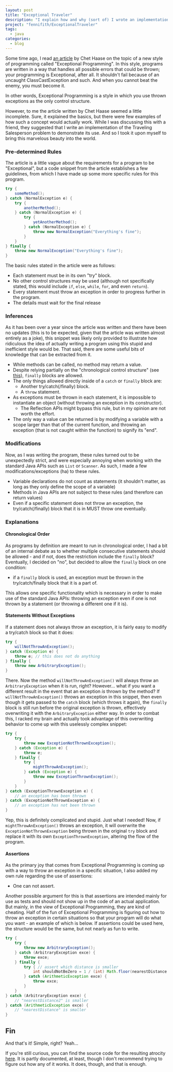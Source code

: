 ```yaml
---
layout: post
title: "Exceptional Traveler"
description: "I explain how and why (sort of) I wrote an implementation of the Traveling Salesperson Problem using Exceptional Programming standards."
project: "fennifith/ExceptionalTraveler"
tags:
  - java
categories:
  - blog
---
```


Some time ago, I read [an article](https://medium.com/pointer-io/exceptional-programming-62ea8150f61f) by Chet Haase on the topic of a new style of programming called "Exceptional Programming". In this style, programs are written in a way that handles all possible errors that could be thrown; your programming is Exceptional, after all. It shouldn't fail because of an uncaught ClassCastException and such. And when you cannot beat the enemy, you must become it.

In other words, Exceptional Programming is a style in which you use thrown exceptions as the only control structure.

However, to me the article written by Chet Haase seemed a little incomplete. Sure, it explained the basics, but there were few examples of how such a concept would actually work. While I was discussing this with a friend, they suggested that I write an implementation of the Traveling Salesperson problem to demonstrate its use. And so I took it upon myself to bring this marvelous beauty into the world.

### Pre-determined Rules

The article is a little vague about the requirements for a program to be "Exceptional", but a code snippet from the article establishes a few guidelines, from which I have made up some more specific rules for this program.

```java
try {
    someMethod();
} catch (NormalException e) {
    try {
        anotherMethod();
    } catch (NormalException e) {
        try {
            yetAnotherMethod();
        } catch (NormalException e) {
            throw new NormalException("Everything's fine");
        }
    }
} finally {
    throw new NormalException("Everything's fine");
}
```

The basic rules stated in the article were as follows:

- Each statement must be in its own "try" block.
- No other control structures may be used (although not specifically stated, this would include `if`, `else`, `while`, `for`, and even `return`).
- Every statement must throw an exception in order to progress further in the program.
- The details must wait for the final release

### Inferences

As it has been over a year since the article was written and there have been no updates (this is to be expected, given that the article was written almost entirely as a joke), this snippet was likely only provided to illustrate how ridiculous the idea of actually writing a program using this stupid and inefficient style would be. That said, there are some useful bits of knowledge that can be extracted from it.

- While methods can be called, no method may return a value.
- Despite relying partially on the "chronological control structure" (see [this](#chronological-order)), `finally` blocks are allowed.
- The only things allowed directly inside of a `catch` or `finally` block are:
	- Another try/catch(/finally) block.
	- A `throw` statement.
- As exceptions must be thrown in each statement, it is impossible to instantiate an object (without throwing an exception in its constructor).
	- The Reflection APIs might bypass this rule, but in my opinion are not worth the effort.
- The only way a value can be returned is by modifying a variable with a scope larger than that of the current function, and throwing an exception (that is not caught within the function) to signify its "end".

### Modifications

Now, as I was writing the program, these rules turned out to be unexpectedly strict, and were especially annoying when working with the standard Java APIs such as `List` or `Scanner`. As such, I made a few modifications/exceptions (ha) to these rules.

- Variable declarations do not count as statements (it shouldn't matter, as long as they only define the scope of a variable)
- Methods in Java APIs are not subject to these rules (and therefore can return values)
- Even if a specific statement does not throw an exception, the try/catch(/finally) block that it is in MUST throw one eventually.

### Explanations

#### Chronological Order

As programs by definition are meant to run in chronological order, I had a bit of an internal debate as to whether multiple consecutive statements should be allowed - and if not, does the restriction include the `finally` block? Eventually, I decided on "no", but decided to allow the `finally` block on one condition:

- if a `finally` block is used, an exception must be thrown in the try/catch/finally block that it is a part of.

This allows one specific functionality which is necessary in order to make use of the standard Java APIs: throwing an exception even if one is not thrown by a statement (or throwing a different one if it is).

#### Statements Without Exceptions

If a statement does not always throw an exception, it is fairly easy to modify a try/catch block so that it does:

```java
try {
    willNotThrowAnException();
} catch (Exception e) {
    throw e; // this does not do anything
} finally {
    throw new ArbitraryException();
}
```

There. Now the method `willNotThrowAnException()` will always throw an `ArbitraryException` when it is run, right? However... what if you want a different result in the event that an exception *is* thrown by the method? If `willNotThrowAnException()` throws an exception in this snippet, then even though it gets passed to the `catch` block (which throws it again), the `finally` block is still run before the original exception is thrown, effectively overwriting it with the `ArbitraryException` either way. In order to combat this, I racked my brain and actually took advantage of this overwriting behavior to come up with this uselessly complex snippet:

```java
try {
    try {
        throw new ExceptionNotThrownException();
    } catch (Exception e) {
        throw e;
    } finally {
        try {
            mightThrowAnException();
        } catch (Exception e) {
            throw new ExceptionThrownException();
        }
    }
} catch (ExceptionThrownException e) {
    // an exception has been thrown
} catch (ExceptionNotThrownException e) {
    // an exception has not been thrown
}
```

Yep, this is definitely complicated and stupid. Just what I needed! Now, if `mightThrowAnException()` throws an exception, it will overwrite the `ExceptionNotThrownException` being thrown in the original `try` block and replace it with its own `ExceptionThrownException`, altering the flow of the program.

#### Assertions

As the primary joy that comes from Exceptional Programming is coming up with a way to throw an exception in a specific situation, I also added my own rule regarding the use of assertions:

- One can not assert.

Another possible argument for this is that assertions are intended mainly for use as tests and should not show up in the code of an actual application. But mainly, in the view of Exceptional Programming, they are kind of cheating. Half of the fun of Exceptional Programming is figuring out how to throw an exception in certain situations so that your program will do what you want - an example of which is below. If assertions could be used here, the structure would be the same, but not nearly as fun to write.

```java
try {
	try {
		throw new ArbitraryException();
	} catch (ArbitraryException exce) {
		throw exce;
	} finally {
		try { // assert which distance is smaller
			int shouldNotBeZero = 1 / (int) Math.floor(nearestDistance / nearestDistance2);
		} catch (ArithmeticException exce) {
			throw exce;
		}
	}
} catch (ArbitraryException exce) {
	// "nearestDistance2" is smaller
} catch (ArithmeticException exce) {
	// "nearestDistance" is smaller
}
```

## Fin

And that's it! Simple, right? Yeah...

If you're still curious, you can find the source code for the resulting atrocity [here](/redirects/?t=github&d=ExceptionalTraveler/blob/master/TravelingSalesPerson.java). It is partly documented, at least, though I don't recommend trying to figure out how any of it works. It does, though, and that is enough.

